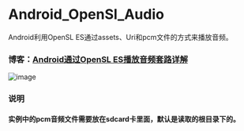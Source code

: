 # Android_OpenSl_Audio
Android利用OpenSL ES通过assets、Uri和pcm文件的方式来播放音频。
### 博客：[Android通过OpenSL ES播放音频套路详解](http://blog.csdn.net/ywl5320/article/details/78503768)
![image](https://github.com/wanliyang1990/Android_OpenSl_Audio/blob/master/imgs/2.png)
### 说明
#### 实例中的pcm音频文件需要放在sdcard卡里面，默认是读取的根目录下的。
